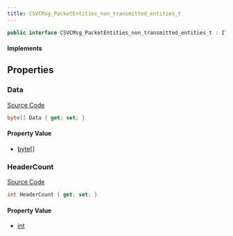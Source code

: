 ```yaml
---
title: CSVCMsg_PacketEntities_non_transmitted_entities_t
---
```


```csharp
public interface CSVCMsg_PacketEntities_non_transmitted_entities_t : ITypedProtobuf<CSVCMsg_PacketEntities_non_transmitted_entities_t>, INativeHandle
```

#### Implements

## Properties

### Data

[Source Code](https://github.com/swiftly-solution/swiftlys2/blob/main/managed/src/SwiftlyS2.Generated/Protobufs/Interfaces/CSVCMsg_PacketEntities_non_transmitted_entities_t.cs#L16)

```csharp
byte[] Data { get; set; }
```

#### Property Value

- [byte](https://learn.microsoft.com/dotnet/api/system.byte)[]

### HeaderCount

[Source Code](https://github.com/swiftly-solution/swiftlys2/blob/main/managed/src/SwiftlyS2.Generated/Protobufs/Interfaces/CSVCMsg_PacketEntities_non_transmitted_entities_t.cs#L13)

```csharp
int HeaderCount { get; set; }
```

#### Property Value

- [int](https://learn.microsoft.com/dotnet/api/system.int32)

